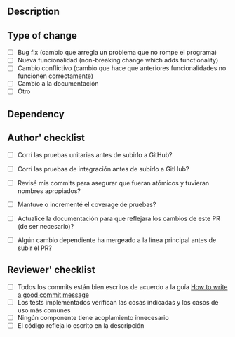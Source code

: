 <!--
PR INSTRUCTIONS 

Title: Explica los cambios principales del PR en pocas palabras.
Description: Detalla lo que cambiaste.
Reviewers: No es necesario taggear a alguien. Es necesario 1 revisión para aceptar el PR.

Borra los comentarios antes de publicar el PR.
-->

## Description

<!-- Añade aquí tu descripción extendida del PR -->

## Type of change
<!--
Haz check a todo lo que sea relevante. Si escoges "Otro", explica por qué
-->

- [ ] Bug fix (cambio que arregla un problema que no rompe el programa)
- [ ] Nueva funcionalidad (non-breaking change which adds functionality)
- [ ] Cambio conflictivo (cambio que hace que anteriores funcionalidades no funcionen correctamente)
- [ ] Cambio a la documentación
- [ ] Otro

## Dependency
<!--
Debes incluír si este PR agrega nuevas dependencias. En caso contrario, simplemente escribe "No".
-->

## Author' checklist

- [ ] Corrí las pruebas unitarias antes de subirlo a GitHub?
- [ ] Corrí las pruebas de integración antes de subirlo a GitHub?
- [ ] Revisé mis commits para asegurar que fueran atómicos y tuvieran nombres apropiados?
- [ ] Mantuve o incrementé el coverage de pruebas?
- [ ] Actualicé la documentación para que reflejara los cambios de este PR (de ser necesario)?
- [ ] Algún cambio dependiente ha mergeado a la línea principal antes de subir el PR?


## Reviewer' checklist

- [ ] Todos los commits están bien escritos de acuerdo a la guía [How to write a good commit message](https://chris.beams.io/posts/git-commit/#seven-rules)
- [ ] Los tests implementados verifican las cosas indicadas y los casos de uso más comunes
- [ ] Ningún componente tiene acoplamiento innecesario
- [ ] El código refleja lo escrito en la descripción

<!--
Si hay más cosas relevantes al PR que no hayan sido indicadas aún, hazlo aquí.
Ex: diagramas, pantallazos, links externos, instrucciones...
-->
